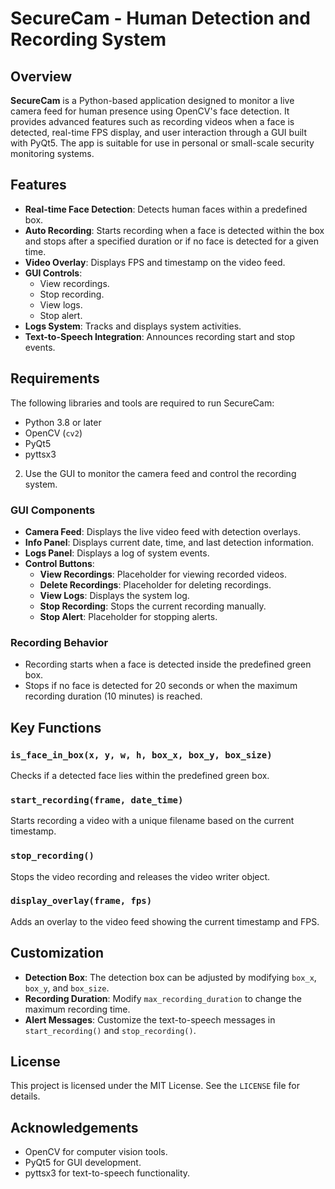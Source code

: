 # SecureCam - Human Detection and Recording System

## Overview
**SecureCam** is a Python-based application designed to monitor a live camera feed for human presence using OpenCV's face detection. It provides advanced features such as recording videos when a face is detected, real-time FPS display, and user interaction through a GUI built with PyQt5. The app is suitable for use in personal or small-scale security monitoring systems.

## Features
- **Real-time Face Detection**: Detects human faces within a predefined box.
- **Auto Recording**: Starts recording when a face is detected within the box and stops after a specified duration or if no face is detected for a given time.
- **Video Overlay**: Displays FPS and timestamp on the video feed.
- **GUI Controls**:
  - View recordings.
  - Stop recording.
  - View logs.
  - Stop alert.
- **Logs System**: Tracks and displays system activities.
- **Text-to-Speech Integration**: Announces recording start and stop events.

## Requirements
The following libraries and tools are required to run SecureCam:

- Python 3.8 or later
- OpenCV (`cv2`)
- PyQt5
- pyttsx3

2. Use the GUI to monitor the camera feed and control the recording system.

### GUI Components
- **Camera Feed**: Displays the live video feed with detection overlays.
- **Info Panel**: Displays current date, time, and last detection information.
- **Logs Panel**: Displays a log of system events.
- **Control Buttons**:
  - **View Recordings**: Placeholder for viewing recorded videos.
  - **Delete Recordings**: Placeholder for deleting recordings.
  - **View Logs**: Displays the system log.
  - **Stop Recording**: Stops the current recording manually.
  - **Stop Alert**: Placeholder for stopping alerts.

### Recording Behavior
- Recording starts when a face is detected inside the predefined green box.
- Stops if no face is detected for 20 seconds or when the maximum recording duration (10 minutes) is reached.


## Key Functions
### `is_face_in_box(x, y, w, h, box_x, box_y, box_size)`
Checks if a detected face lies within the predefined green box.

### `start_recording(frame, date_time)`
Starts recording a video with a unique filename based on the current timestamp.

### `stop_recording()`
Stops the video recording and releases the video writer object.

### `display_overlay(frame, fps)`
Adds an overlay to the video feed showing the current timestamp and FPS.

## Customization
- **Detection Box**: The detection box can be adjusted by modifying `box_x`, `box_y`, and `box_size`.
- **Recording Duration**: Modify `max_recording_duration` to change the maximum recording time.
- **Alert Messages**: Customize the text-to-speech messages in `start_recording()` and `stop_recording()`.


## License
This project is licensed under the MIT License. See the `LICENSE` file for details.

## Acknowledgements
- OpenCV for computer vision tools.
- PyQt5 for GUI development.
- pyttsx3 for text-to-speech functionality.

